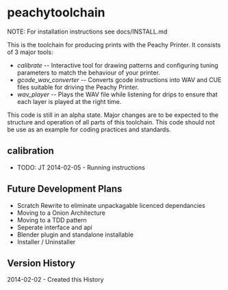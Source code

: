 peachytoolchain
===============

NOTE: For installation instructions see docs/INSTALL.md

This is the toolchain for producing prints with the Peachy Printer. It consists of 3 major tools:

* *calibrate* -- Interactive tool for drawing patterns and configuring tuning parameters to match the behaviour of your printer.
* *gcode_wav_converter* -- Converts gcode instructions into WAV and CUE files suitable for driving the Peachy Printer.
* *wav_player* -- Plays the WAV file while listening for drips to ensure that each layer is played at the right time.

This code is still in an alpha state. Major changes are to be expected to the structure and operation of all parts of this toolchain. This code should not be use as an example for coding practices and standards.


calibration
------------------

* TODO: JT 2014-02-05 - Running instructions


Future Development Plans
------------------

* Scratch Rewrite to eliminate unpackagable licenced dependancies
* Moving to a Onion Architecture 
* Moving to a TDD pattern
* Seperate interface and api
* Blender plugin and standalone installable
* Installer / Uninstaller


Version History
------------------

2014-02-02 - Created this History 